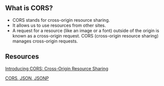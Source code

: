 ## What is CORS?
* CORS stands for cross-origin resource sharing.
* It allows us to use resources from other sites.
* A request for a resource (like an image or a font) outside of the origin is known as a cross-origin request. CORS (cross-origin resource sharing) manages cross-origin requests.

## Resources
<a href="https://www.youtube.com/watch?v=JVZIhCVFJ9c&t=9s">Introducing CORS: Cross-Origin Resource Sharing</a>

<a href="https://www.youtube.com/watch?v=stvCHJZq5MI">CORS, JSON, JSONP</a>